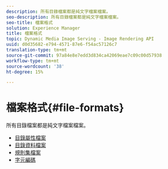 ```yaml
---
description: 所有目錄檔案都是純文字檔案檔案。
seo-description: 所有目錄檔案都是純文字檔案檔案。
seo-title: 檔案格式
solution: Experience Manager
title: 檔案格式
topic: Dynamic Media Image Serving - Image Rendering API
uuid: d0d35682-e794-4571-87e6-f54ac57126c7
translation-type: tm+mt
source-git-commit: 97a84e8e7edd3d834ca42069eae7c09c00d57938
workflow-type: tm+mt
source-wordcount: '38'
ht-degree: 15%

---
```



# 檔案格式{#file-formats}

所有目錄檔案都是純文字檔案檔案。

* [目錄屬性檔案](r-catalog-attribute-files.md)
* [目錄資料檔案](r-catalog-data-files.md)
* [規則集檔案](r-rule-set-files.md)
* [字元編碼](r-is-cat-character-encoding.md)
